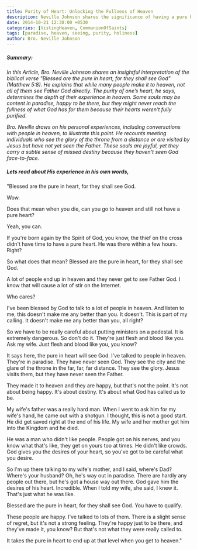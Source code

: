 ```yaml
---
title: Purity of Heart: Unlocking the Fullness of Heaven
description: Neville Johnson shares the significance of having a pure heart, explaining that only those with spiritual purity will be able to see God the Father in heaven.
date: 2014-10-21 12:30:00 +0530
categories: [VistingHeaven, CommunionOfSaints]
tags: [paradise, heaven, seeing, purity, holiness]
author: Bro. Neville Johnson
---
```


##### Summary:
*In this Article, Bro. Neville Johnson shares an insightful interpretation of the biblical verse "Blessed are the pure in heart, for they shall see God" (Matthew 5:8). He explains that while many people make it to heaven, not all of them see Father God directly. The purity of one’s heart, he says, determines the depth of their experience in heaven. Some souls may be content in paradise, happy to be there, but they might never reach the fullness of what God has for them because their hearts weren’t fully purified.*

*Bro. Neville draws on his personal experiences, including conversations with people in heaven, to illustrate this point. He recounts meeting individuals who see the glory of the throne from a distance or are visited by Jesus but have not yet seen the Father. These souls are joyful, yet they carry a subtle sense of missed destiny because they haven't seen God face-to-face.*

##### Lets read about His experience in his own words,

"Blessed are the pure in heart, for they shall see God.

Wow.

Does that mean when you die, can you go to heaven and still not have a pure heart?

Yeah, you can.

If you're born again by the Spirit of God, you know, the thief on the cross didn't have time to have a pure heart. He was there within a few hours. Right?

So what does that mean? Blessed are the pure in heart, for they shall see God.

A lot of people end up in heaven and they never get to see Father God. I know that will cause a lot of stir on the Internet.

Who cares?

I've been blessed by God to talk to a lot of people in heaven. And listen to me, this doesn't make me any better than you. It doesn't. This is part of my calling. It doesn't make me any better than you, all right?

So we have to be really careful about putting ministers on a pedestal. It is extremely dangerous. So don't do it. They're just flesh and blood like you. Ask my wife. Just flesh and blood like you, you know?

It says here, the pure in heart will see God. I've talked to people in heaven. They're in paradise. They have never seen God. They see the city and the glare of the throne in the far, far, far distance. They see the glory. Jesus visits them, but they have never seen the Father.

They made it to heaven and they are happy, but that's not the point. It's not about being happy. It's about destiny. It's about what God has called us to be.

My wife's father was a really hard man. When I went to ask him for my wife's hand, he came out with a shotgun. I thought, this is not a good start. He did get saved right at the end of his life. My wife and her mother got him into the Kingdom and he died.

He was a man who didn't like people. People got on his nerves, and you know what that's like, they get on yours too at times. He didn't like crowds. God gives you the desires of your heart, so you've got to be careful what you desire.

So I'm up there talking to my wife's mother, and I said, where's Dad? Where's your husband? Oh, he's way out in paradise. There are hardly any people out there, but he's got a house way out there. God gave him the desires of his heart. Incredible. When I told my wife, she said, I knew it. That's just what he was like.

Blessed are the pure in heart, for they shall see God. You have to qualify.

These people are happy. I've talked to lots of them. There is a slight sense of regret, but it's not a strong feeling. They're happy just to be there, and they've made it, you know? But that's not what they were really called to.

It takes the pure in heart to end up at that level when you get to heaven."
